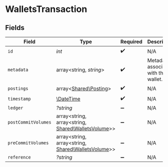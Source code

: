 # WalletsTransaction


## Fields

| Field                                                                                      | Type                                                                                       | Required                                                                                   | Description                                                                                | Example                                                                                    |
| ------------------------------------------------------------------------------------------ | ------------------------------------------------------------------------------------------ | ------------------------------------------------------------------------------------------ | ------------------------------------------------------------------------------------------ | ------------------------------------------------------------------------------------------ |
| `id`                                                                                       | *int*                                                                                      | :heavy_check_mark:                                                                         | N/A                                                                                        |                                                                                            |
| `metadata`                                                                                 | array<string, *string*>                                                                    | :heavy_check_mark:                                                                         | Metadata associated with the wallet.                                                       |                                                                                            |
| `postings`                                                                                 | array<[Shared\Posting](../../Models/Shared/Posting.md)>                                    | :heavy_check_mark:                                                                         | N/A                                                                                        |                                                                                            |
| `timestamp`                                                                                | [\DateTime](https://www.php.net/manual/en/class.datetime.php)                              | :heavy_check_mark:                                                                         | N/A                                                                                        |                                                                                            |
| `ledger`                                                                                   | *?string*                                                                                  | :heavy_minus_sign:                                                                         | N/A                                                                                        |                                                                                            |
| `postCommitVolumes`                                                                        | array<string, array<string, [Shared\WalletsVolume](../../Models/Shared/WalletsVolume.md)>> | :heavy_minus_sign:                                                                         | N/A                                                                                        |                                                                                            |
| `preCommitVolumes`                                                                         | array<string, array<string, [Shared\WalletsVolume](../../Models/Shared/WalletsVolume.md)>> | :heavy_minus_sign:                                                                         | N/A                                                                                        |                                                                                            |
| `reference`                                                                                | *?string*                                                                                  | :heavy_minus_sign:                                                                         | N/A                                                                                        | ref:001                                                                                    |